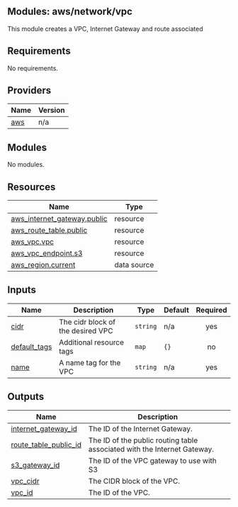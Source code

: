 ## Modules: aws/network/vpc

This module creates a VPC, Internet Gateway and route associated

## Requirements

No requirements.

## Providers

| Name | Version |
|------|---------|
| <a name="provider_aws"></a> [aws](#provider\_aws) | n/a |

## Modules

No modules.

## Resources

| Name | Type |
|------|------|
| [aws_internet_gateway.public](https://registry.terraform.io/providers/hashicorp/aws/latest/docs/resources/internet_gateway) | resource |
| [aws_route_table.public](https://registry.terraform.io/providers/hashicorp/aws/latest/docs/resources/route_table) | resource |
| [aws_vpc.vpc](https://registry.terraform.io/providers/hashicorp/aws/latest/docs/resources/vpc) | resource |
| [aws_vpc_endpoint.s3](https://registry.terraform.io/providers/hashicorp/aws/latest/docs/resources/vpc_endpoint) | resource |
| [aws_region.current](https://registry.terraform.io/providers/hashicorp/aws/latest/docs/data-sources/region) | data source |

## Inputs

| Name | Description | Type | Default | Required |
|------|-------------|------|---------|:--------:|
| <a name="input_cidr"></a> [cidr](#input\_cidr) | The cidr block of the desired VPC | `string` | n/a | yes |
| <a name="input_default_tags"></a> [default\_tags](#input\_default\_tags) | Additional resource tags | `map` | `{}` | no |
| <a name="input_name"></a> [name](#input\_name) | A name tag for the VPC | `string` | n/a | yes |

## Outputs

| Name | Description |
|------|-------------|
| <a name="output_internet_gateway_id"></a> [internet\_gateway\_id](#output\_internet\_gateway\_id) | The ID of the Internet Gateway. |
| <a name="output_route_table_public_id"></a> [route\_table\_public\_id](#output\_route\_table\_public\_id) | The ID of the public routing table associated with the Internet Gateway. |
| <a name="output_s3_gateway_id"></a> [s3\_gateway\_id](#output\_s3\_gateway\_id) | The ID of the VPC gateway to use with S3 |
| <a name="output_vpc_cidr"></a> [vpc\_cidr](#output\_vpc\_cidr) | The CIDR block of the VPC. |
| <a name="output_vpc_id"></a> [vpc\_id](#output\_vpc\_id) | The ID of the VPC. |
